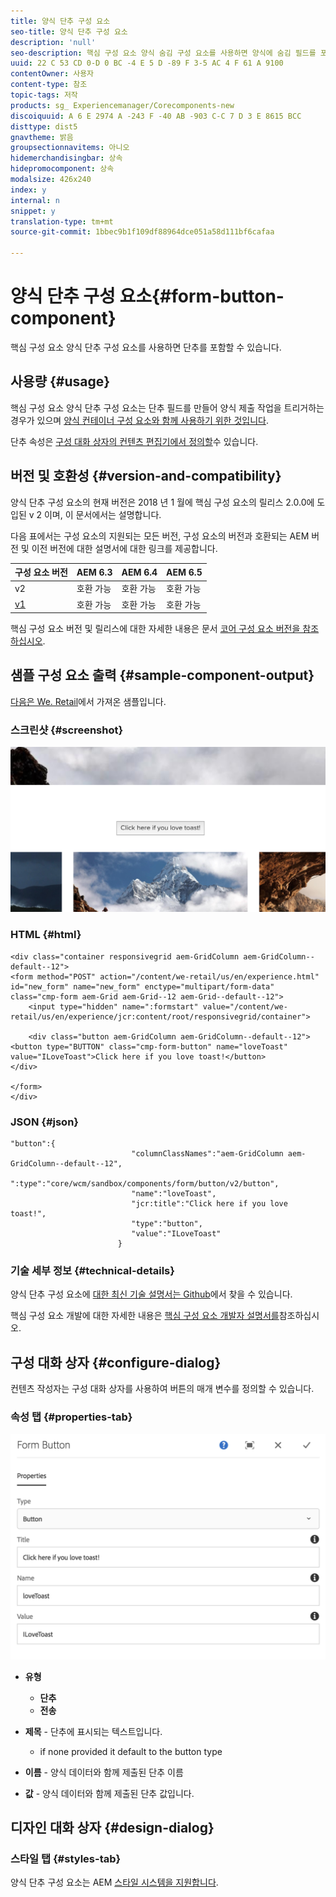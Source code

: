 ```yaml
---
title: 양식 단추 구성 요소
seo-title: 양식 단추 구성 요소
description: 'null'
seo-description: 핵심 구성 요소 양식 숨김 구성 요소를 사용하면 양식에 숨김 필드를 포함할 수 있습니다.
uuid: 22 C 53 CD 0-D 0 BC -4 E 5 D -89 F 3-5 AC 4 F 61 A 9100
contentOwner: 사용자
content-type: 참조
topic-tags: 저작
products: sg_ Experiencemanager/Corecomponents-new
discoiquuid: A 6 E 2974 A -243 F -40 AB -903 C-C 7 D 3 E 8615 BCC
disttype: dist5
gnavtheme: 밝음
groupsectionnavitems: 아니오
hidemerchandisingbar: 상속
hidepromocomponent: 상속
modalsize: 426x240
index: y
internal: n
snippet: y
translation-type: tm+mt
source-git-commit: 1bbec9b1f109df88964dce051a58d111bf6cafaa

---
```



# 양식 단추 구성 요소{#form-button-component}

핵심 구성 요소 양식 단추 구성 요소를 사용하면 단추를 포함할 수 있습니다.

## 사용량 {#usage}

핵심 구성 요소 양식 단추 구성 요소는 단추 필드를 만들어 양식 제출 작업을 트리거하는 경우가 있으며 [양식 컨테이너 구성 요소와 함께 사용하기 위한 것입니다](form-container.md).

단추 속성은 [구성 대화 상자의 컨텐츠 편집기에서 정의할](form-button.md)수 있습니다.

## 버전 및 호환성 {#version-and-compatibility}

양식 단추 구성 요소의 현재 버전은 2018 년 1 월에 핵심 구성 요소의 릴리스 2.0.0에 도입된 v 2 이며, 이 문서에서는 설명합니다.

다음 표에서는 구성 요소의 지원되는 모든 버전, 구성 요소의 버전과 호환되는 AEM 버전 및 이전 버전에 대한 설명서에 대한 링크를 제공합니다.

| 구성 요소 버전 | AEM 6.3 | AEM 6.4 | AEM 6.5 |
|--- |--- |--- |--- |
| v2 | 호환 가능 | 호환 가능 | 호환 가능 |
| [v1](form-button-v1.md) | 호환 가능 | 호환 가능 | 호환 가능 |

핵심 구성 요소 버전 및 릴리스에 대한 자세한 내용은 문서 [코어 구성 요소 버전을 참조하십시오](versions.md).

## 샘플 구성 요소 출력 {#sample-component-output}

[다음은 We. Retail](https://helpx.adobe.com/experience-manager/6-5/sites/developing/using/we-retail.html)에서 가져온 샘플입니다.

### 스크린샷 {#screenshot}

![](assets/screen_shot_2018-01-12at120021.png)

### HTML {#html}

```
<div class="container responsivegrid aem-GridColumn aem-GridColumn--default--12">
<form method="POST" action="/content/we-retail/us/en/experience.html" id="new_form" name="new_form" enctype="multipart/form-data" class="cmp-form aem-Grid aem-Grid--12 aem-Grid--default--12">
    <input type="hidden" name=":formstart" value="/content/we-retail/us/en/experience/jcr:content/root/responsivegrid/container">
    
    <div class="button aem-GridColumn aem-GridColumn--default--12">
<button type="BUTTON" class="cmp-form-button" name="loveToast" value="ILoveToast">Click here if you love toast!</button>
</div>

</form>
</div>
```

### JSON {#json}

```
"button":{  
                           "columnClassNames":"aem-GridColumn aem-GridColumn--default--12",
                           ":type":"core/wcm/sandbox/components/form/button/v2/button",
                           "name":"loveToast",
                           "jcr:title":"Click here if you love toast!",
                           "type":"button",
                           "value":"ILoveToast"
                        }
```

### 기술 세부 정보 {#technical-details}

양식 단추 구성 요소에 [대한 최신 기술 설명서는 Github](https://github.com/adobe/aem-core-wcm-components/blob/master/content/src/content/jcr_root/apps/core/wcm/components/form/button/v2/button)에서 찾을 수 있습니다.

핵심 구성 요소 개발에 대한 자세한 내용은 [핵심 구성 요소 개발자 설명서를](developing.md)참조하십시오.

## 구성 대화 상자 {#configure-dialog}

컨텐츠 작성자는 구성 대화 상자를 사용하여 버튼의 매개 변수를 정의할 수 있습니다.

### 속성 탭 {#properties-tab}

![](assets/screen_shot_2018-01-12at120433.png)

* **유형**

   * **단추**
   * **전송**

* **제목** - 단추에 표시되는 텍스트입니다.

   * if none provided it default to the button type

* **이름** - 양식 데이터와 함께 제출된 단추 이름
* **값** - 양식 데이터와 함께 제출된 단추 값입니다.

## 디자인 대화 상자 {#design-dialog}

### 스타일 탭 {#styles-tab}

양식 단추 구성 요소는 AEM [스타일 시스템을 지원합니다](authoring.md#component-styling).